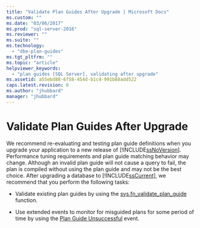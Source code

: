 ```yaml
---
title: "Validate Plan Guides After Upgrade | Microsoft Docs"
ms.custom: ""
ms.date: "03/06/2017"
ms.prod: "sql-server-2016"
ms.reviewer: ""
ms.suite: ""
ms.technology: 
  - "dbe-plan-guides"
ms.tgt_pltfrm: ""
ms.topic: "article"
helpviewer_keywords: 
  - "plan guides [SQL Server], validating after upgrade"
ms.assetid: a55ebd88-6f58-454d-b1c4-991b88add522
caps.latest.revision: 6
ms.author: "jhubbard"
manager: "jhubbard"
---
```

# Validate Plan Guides After Upgrade
  We recommend re-evaluating and testing plan guide definitions when you upgrade your application to a new release of [!INCLUDE[ssNoVersion](../../advanced-analytics/r-services/includes/ssnoversion-md.md)]. Performance tuning requirements and plan guide matching behavior may change. Although an invalid plan guide will not cause a query to fail, the plan is compiled without using the plan guide and may not be the best choice. After upgrading a database to [!INCLUDE[ssCurrent](../../advanced-analytics/r-services/includes/sscurrent-md.md)], we recommend that you perform the following tasks:  
  
-   Validate existing plan guides by using the [sys.fn_validate_plan_guide](../../relational-databases/reference/system-functions/sys.fn-validate-plan-guide-transact-sql.md) function.  
  
-   Use extended events to monitor for misguided plans for some period of time by using the [Plan Guide Unsuccessful](../../relational-databases/event-classes/plan-guide-unsuccessful-event-class.md) event.  
  
  